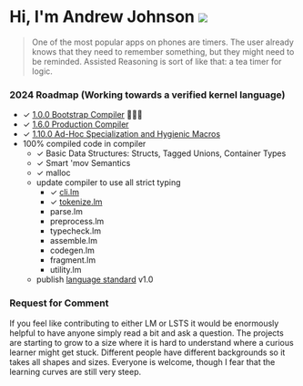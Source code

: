 # Hi, I'm Andrew Johnson ![](https://komarev.com/ghpvc/?username=andrew-johnson-4)

> One of the most popular apps on phones are timers. The user already knows that they need to remember something, but they might need to be reminded. Assisted Reasoning is sort of like that: a tea timer for logic.

### 2024 Roadmap (Working towards a verified kernel language)

* ✓ [1.0.0 Bootstrap Compiler](https://github.com/andrew-johnson-4/-/releases/tag/1.0.0) 🥳🎉🎁
* ✓ [1.6.0 Production Compiler](https://github.com/andrew-johnson-4/-/releases/tag/1.6.0)
* ✓ [1.10.0 Ad-Hoc Specialization and Hygienic Macros](https://github.com/andrew-johnson-4/-/releases/tag/1.10.0)
* 100% compiled code in compiler
  * ✓ Basic Data Structures: Structs, Tagged Unions, Container Types
  * ✓ Smart 'mov Semantics
  * ✓ malloc
  * update compiler to use all strict typing
     * ✓ [cli.lm](https://github.com/andrew-johnson-4/lambda-mountain/blob/main/STRICT/cli.lm)
     * ✓ [tokenize.lm](https://github.com/andrew-johnson-4/lambda-mountain/blob/main/STRICT/tokenize.lm)
     * parse.lm
     * preprocess.lm
     * typecheck.lm
     * assemble.lm
     * codegen.lm
     * fragment.lm
     * utility.lm
  * publish [language standard](https://github.com/andrew-johnson-4/lambda-mountain/wiki/Unopinionated-Philosophy#standards) v1.0

### Request for Comment

If you feel like contributing to either LM or LSTS it would be enormously helpful to have anyone simply read a bit and ask a question. 
The projects are starting to grow to a size where it is hard to understand where a curious learner might get stuck.
Different people have different backgrounds so it takes all shapes and sizes.
Everyone is welcome, though I fear that the learning curves are still very steep.

